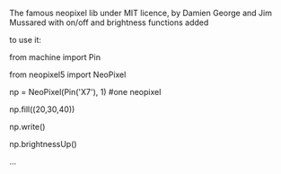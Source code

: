 The famous neopixel lib under MIT licence, by Damien George and Jim Mussared
with on/off and brightness functions added

to use it:

from machine import Pin

from neopixel5 import NeoPixel

np = NeoPixel(Pin('X7'), 1) #one neopixel

np.fill((20,30,40))

np.write()

np.brightnessUp()

...

